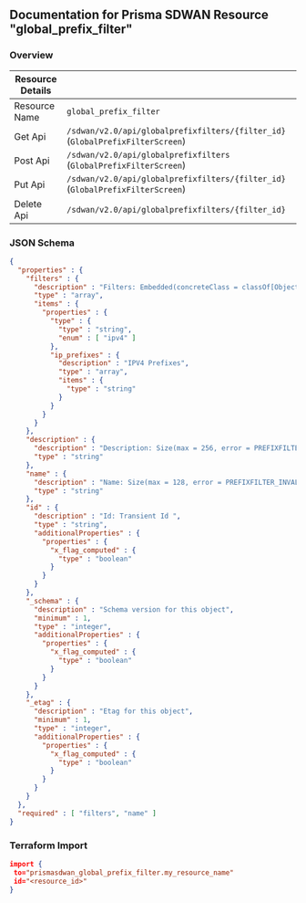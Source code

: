 ## Documentation for Prisma SDWAN Resource "global_prefix_filter"

### Overview

| Resource Details | |
| ------------- | ------------- |
| Resource Name | `global_prefix_filter` |
| Get Api  | `/sdwan/v2.0/api/globalprefixfilters/{filter_id}` (`GlobalPrefixFilterScreen`) |
| Post Api  | `/sdwan/v2.0/api/globalprefixfilters` (`GlobalPrefixFilterScreen`) |
| Put Api  | `/sdwan/v2.0/api/globalprefixfilters/{filter_id}` (`GlobalPrefixFilterScreen`) |
| Delete Api  | `/sdwan/v2.0/api/globalprefixfilters/{filter_id}` |


### JSON Schema

```json
{
  "properties" : {
    "filters" : {
      "description" : "Filters: Embedded(concreteClass = classOf[Object], value = .) Required(PREFIXFILTER_REQUIRED) Valid ",
      "type" : "array",
      "items" : {
        "properties" : {
          "type" : {
            "type" : "string",
            "enum" : [ "ipv4" ]
          },
          "ip_prefixes" : {
            "description" : "IPV4 Prefixes",
            "type" : "array",
            "items" : {
              "type" : "string"
            }
          }
        }
      }
    },
    "description" : {
      "description" : "Description: Size(max = 256, error = PREFIXFILTER_INVALID_DESCRIPTION: Prefix filter description exceeds limit., min = 0) ",
      "type" : "string"
    },
    "name" : {
      "description" : "Name: Size(max = 128, error = PREFIXFILTER_INVALID_NAME: Prefix filter name exceeds limit., min = 1) Required(error = PREFIXFILTER_NAME_REQUIRED: Prefix filter name required.) ",
      "type" : "string"
    },
    "id" : {
      "description" : "Id: Transient Id ",
      "type" : "string",
      "additionalProperties" : {
        "properties" : {
          "x_flag_computed" : {
            "type" : "boolean"
          }
        }
      }
    },
    "_schema" : {
      "description" : "Schema version for this object",
      "minimum" : 1,
      "type" : "integer",
      "additionalProperties" : {
        "properties" : {
          "x_flag_computed" : {
            "type" : "boolean"
          }
        }
      }
    },
    "_etag" : {
      "description" : "Etag for this object",
      "minimum" : 1,
      "type" : "integer",
      "additionalProperties" : {
        "properties" : {
          "x_flag_computed" : {
            "type" : "boolean"
          }
        }
      }
    }
  },
  "required" : [ "filters", "name" ]
}
```

### Terraform Import
```json
import {
 to="prismasdwan_global_prefix_filter.my_resource_name"
 id="<resource_id>"
}
```

